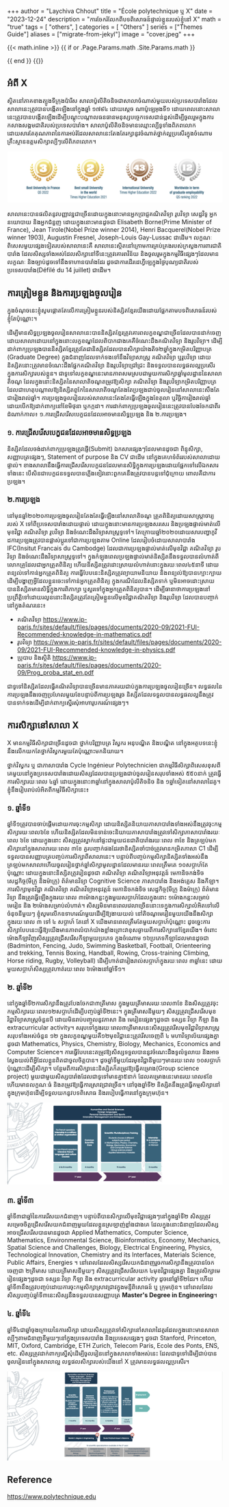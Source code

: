 +++
author = "Laychiva Chhout"
title = "École polytechnique ឬ X"
date = "2023-12-24"
description = "ការចែករំលែកពីបទពិសោធន៍ផ្ទាល់ខ្លួនរបស់ខ្ញុំនៅ X"
math = "true"
tags = [
    "others",
]
categories = [
    "Others"
]
series = ["Themes Guide"]
aliases = ["migrate-from-jekyl"]
image = "cover.jpeg"
+++


{{< math.inline >}}
{{ if or .Page.Params.math .Site.Params.math }}
<!-- KaTeX -->
<link rel="stylesheet" href="https://cdn.jsdelivr.net/npm/katex@0.11.1/dist/katex.min.css" integrity="sha384-zB1R0rpPzHqg7Kpt0Aljp8JPLqbXI3bhnPWROx27a9N0Ll6ZP/+DiW/UqRcLbRjq" crossorigin="anonymous">
<script defer src="https://cdn.jsdelivr.net/npm/katex@0.11.1/dist/katex.min.js" integrity="sha384-y23I5Q6l+B6vatafAwxRu/0oK/79VlbSz7Q9aiSZUvyWYIYsd+qj+o24G5ZU2zJz" crossorigin="anonymous"></script>
<script defer src="https://cdn.jsdelivr.net/npm/katex@0.11.1/dist/contrib/auto-render.min.js" integrity="sha384-kWPLUVMOks5AQFrykwIup5lo0m3iMkkHrD0uJ4H5cjeGihAutqP0yW0J6dpFiVkI" crossorigin="anonymous" onload="renderMathInElement(document.body);"></script>
{{ end }}
{{</ math.inline >}}


## អំពី X

ស្ថិតនៅភាគខាងត្បូងទីក្រុងប៉ារីស សាលាប៉ូលីតិចនិចជាសាលាចំណាស់មួយរបស់ប្រទេសបារាំងដែលសាលានេះត្រូវបានបង្កើតឡើងនៅក្នុងឆ្នាំ ១៧៩៤ ដោយស្តេច ណាប៉ូឡេអុងទី១ ដោយពេលនោះសាលានេះត្រូវបានបង្កើតឡើងដើម្បីបណ្តុះបណ្តាលធនធានមនុស្សបច្ចេកទេសជាន់ខ្ពស់ដើម្បីចូលរួមក្នុងការកសាងសង្គមជាតិរបស់ប្រទេសបារាំង។ សាលាប៉ូលីតិចនិចមានឈ្មោះល្បីទូទាំងពិភពលោកដោយសារតែគុណភាពនៃការអប់រំដែលសាលានេះតែងតែរក្សានូវចំណាត់ថ្នាក់ល្អប្រសើរក្នុងចំណោមគ្រឹះស្ថានឧត្តមសិក្សាល្បីៗលើពិភពលោក។ 

![ចំណាត់ថ្នាក់របស់ X](ranking.png)

សាលានេះបានផលិតនូវបញ្ញាវន្នជាច្រើនដោយក្នុងនោះមានអ្នកប្រាជ្ញគណិតវិទ្យា រូបវិទ្យា សេដ្ឋវិទូ អ្នកនយោបាយ និងអ្នកជំនួញ ដោយក្នុងនោះមានដូចជា Elisabeth Borne(Prime Minister of France), Jean Tirole(Nobel Prize winner 2014), Henri Bacquerel(Nobel Prize winner 1903), Augustin Fresnel, Joseph-Louis Gay-Lussac ជាដើម។ លក្ខណៈពិសេសមួយផ្សេងទៀតរបស់សាលានេះគឺ សាលានេះស្ថិតនៅក្រោមការគ្រប់គ្រងរបស់ក្រសួងការពារជាតិបារាំង ដែលសិស្សទាំងអស់ដែលសិក្សានៅទីនេះត្រូវគោរពវិន័យ និងចូលរួមក្នុងកម្មវិធីផ្សេងៗដែលមានលក្ខណៈ និងច្បាប់ដូចទៅនឹងទាហានបារាំងដែរ ដូចជាការដើរដេហ្វីឡេក្នុងថ្ងៃបុណ្យជាតិរបស់ប្រទេសបារាំង(Défilé du 14 juillet) ជាដើម។

<!-- ![ការបោះ Bicorne ក្នុងឯកសណ្ឋានសាលា](cover.jpeg) -->

## ការត្រៀមខ្លួន និងការប្រឡងចូលរៀន 

ក្នុងចំណុចនេះខ្ញុំសូមផ្តោតតែលើការត្រៀមខ្លួនរបស់និស្សិតខ្មែរយើងដោយផ្អែកតាមបទពិសោធន៍របស់ខ្ញុំតែប៉ុណ្ណោះ។

ដើម្បីមានសិទ្ធប្រឡងចូលរៀនសាលានេះបាននិស្សិតខ្មែរត្រូវគោរពលក្ខខណ្ឌជាច្រើនដែលបានដាក់ចេញដោយសាលាដោយនៅក្នុងនោះលក្ខខណ្ឌដែលពិបាកជាងគេគឺចំណេះដឹងគណិតវិទ្យា និងរូបវិទ្យា។ ដើម្បីដាក់ពាក្យប្រឡងបាននិស្សិតខ្មែរត្រូវតែជានិស្សិតដែលបានសិក្សាយ៉ាងតិច២ឆ្នាំក្នុងកម្រិតបរិញ្ញាបត្រ (Graduate Degree) ក្នុងជំនាញដែលទាក់ទងទៅនឹងវិទ្យាសាស្រ្ត គណិតវិទ្យា ឬរូបវិទ្យា ដោយនិស្សិតនោះត្រូវមានចំណេះដឹងផ្នែកគណិតវិទ្យា និងរូបវិទ្យាជ្រៅជ្រះ និងទទួលបានលទ្ធផលល្អប្រសើរក្នុងការសិក្សារបស់ខ្លួន។ ជាទូទៅលក្ខខណ្ឌនេះមានភាពសមស្របជាមួយការសិក្សាឆ្នាំមូលដ្ឋាននៃសាលាតិចណូ ដែលក្នុងនោះនិស្សិតនៃសាលាតិចណូតម្រូវឱ្យសិក្សា គណិតវិទ្យា និងរូបវិទ្យាកម្រិតបរិញ្ញាបត្រ ដែលជាហេតុបណ្តាលឱ្យនិស្សិតពូកែនៃសាលាតិចណូតែងតែប្រឡងជាប់ចូលរៀននៅសាលានេះសឹងតែជារៀងរាល់ឆ្នាំ។ ការប្រឡងចូលរៀនរបស់សាលានេះតែងតែធ្វើឡើងក្នុងខែតុលា ឬវិច្ឆិការៀងរាល់ឆ្នាំ ដោយបើកឱ្យដាក់ពាក្យនៅខែមិថុនា ឬកក្កដា។ ការដាក់ពាក្យប្រឡងចូលរៀននេះត្រូវបានបែងចែកជាពីរដំណាក់កាល៖ ១.ការជ្រើសរើសបេក្ខជនដែលអាចមានសិទ្ធប្រឡង និង ២.ការប្រឡង។ 

### ១. ការជ្រើសរើសបេក្ខជនដែលអាចមានសិទ្ធប្រឡង

និស្សិតដែលចង់ដាក់ពាក្យប្រឡងត្រូវផ្ញើ(Submit) ឯកសារផ្សេងៗដែលមានដូចជា ពិន្ទុសិក្សា, សញ្ញាបត្រផ្សេងៗ, Statement of purpose និង CV ជាដើម នៅក្នុងគេហទំព័ររបស់សាលាដោយផ្ទាល់។ ខាងសាលានឹងធ្វើការជ្រើសរើសបេក្ខជនដែលមានសិទ្ធិក្នុងការប្រឡងដោយផ្អែកទៅលើឯកសារទាំងនេះ បើសិនជាបេក្ខជនទទួលបានភ្លើងខៀវនោះពួកគេនឹងត្រូវបានបន្តទៅជុំក្រោយ ពោលគឺជាការប្រឡង។

### ២.ការប្រឡង

នៅមុនឆ្នាំ២០២០ការប្រឡងចូលរៀនតែងតែធ្វើឡើងនៅសាលាតិចណូ ត្រួតពិនិត្យដោយសាស្រ្តាចារ្យរបស់ X ទៅពីប្រទេសបារាំងដោយផ្ទាល់ ដោយក្នុងនោះមានការប្រឡងសរសេរ និងប្រឡងផ្ទាល់មាត់លើមុខវិជ្ជា គណិតវិទ្យា រូបវិទ្យា និងចំណេះដឹងវិទ្យាសាស្រ្តទូទៅ។ តែក្រោយឆ្នាំ២០២០ដោយសារបញ្ហាកូវីដការប្រឡងត្រូវបានផ្លាស់ប្តូរទៅជាការប្រឡងតាម Online ដែលរៀបចំដោយសាលាបារាំង IFC(Insitut Francais du Cambodge) ដែលជាការប្រឡងផ្ទាល់មាត់លើមុខវិជ្ជា គណិតវិទ្យា រូបវិទ្យា និងចំណេះដឹងវិទ្យាសាស្រ្តទូទៅ។ ក្នុងកំឡុងពេលប្រឡងផ្ទាល់មាត់និស្សិតនឹងទទួលបានលំហាត់ពីលោកគ្រូដែលជាអ្នកត្រួតពិនិត្យ ហើយនិស្សិតត្រូវដោះស្រាយលំហាត់នោះក្នុងរយៈពេល៤៥នាទី ដោយពន្យល់ទៅកាន់អ្នកត្រួតពិនិត្យ ការធ្វើបែបនេះនិស្សិតត្រូវព្យាយាមនិយាយ និងពន្យល់ឱ្យបានក្បោះក្បាយដើម្បីបង្ហាញអ្វីដែលខ្លួនចេះទៅកាន់អ្នកត្រួតពិនិត្យ ក្នុងករណីដែលនិស្សិតទាក់ ឬមិនអាចដោះស្រាយបាននិស្សិតមានសិទ្ធិក្នុងការពិភាក្សា ឬសួរទៅក្នុងអ្នកត្រួតពិនិត្យបាន។ 
ដើម្បីធានាថាការប្រឡងនៅប្រព្រឹត្តិទៅដោយរលូននោះនិស្សិតត្រូវតែត្រៀមខ្លួនលើមុខវិជ្ជាគណិតវិទ្យា និងរូបវិទ្យា ដែលបានបញ្ចាក់នៅក្នុងតំណរនេះ៖

- គណិតវិទ្យា https://www.ip-paris.fr/sites/default/files/pages/documents/2020-09/2021-FUI-Recommended-knowledge-in-mathematics.pdf
- រូបវិទ្យា https://www.ip-paris.fr/sites/default/files/pages/documents/2020-09/2021-FUI-Recommended-knowledge-in-physics.pdf
- ប្រូបាប និងស្ថិតិ https://www.ip-paris.fr/sites/default/files/pages/documents/2020-09/Prog_proba_stat_en.pdf

ជាទូទៅនិស្សិតដែលធ្វើគណិតវិទ្យាបានច្រើនមានភាគរយជាប់ក្នុងការប្រឡងចូលរៀនច្រើន។ លទ្ធផលនៃការប្រឡងនឹងចេញប្រហែលមួយខែបន្ទាប់ពីការប្រឡងរួច និស្សិតដែលទទួលបានលទ្ធផលល្អនឹងត្រូវបានទាក់ទងដើម្បីដាក់ពាក្យស្នើរសុំអាហារូបករណ៍ផ្សេងៗ។ 

## ការសិក្សានៅសាលា X 

X មានកម្មវិធីសិក្សាជាច្រើនដូចជា ថ្នាក់បរិញ្ញាបត្រ វិស្វករ អនុបណ្ឌិត និងបណ្ឌិត នៅក្នុងអត្ថបទនេះខ្ញុំនឹងលើកយកតែថ្នាក់វិស្វករមួយតែប៉ុណ្ណោះមកនិយាយ។ 

ថ្នាក់វិស្វករ ឬ ជាភាសាបារាំង Cycle Ingénieur Polytechnicien ជាកម្មវិធីសិក្សាពិសេសខុសពីគេមួយនៅក្នុងប្រទេសបារាំងដោយសិស្សដែលបានប្រឡងជាប់ចូលរៀនសរុបទាំងអស់ ៥៥០នាក់ ត្រូវធ្វើការសិក្សារយៈពេល ៤ឆ្នាំ ដោយក្នុងនោះ៣ឆ្នាំនៅក្នុងសាលាប៉ូលីតិចនិច និង ១ឆ្នាំទៀតនៅសាលាដៃគូ។ ខ្ញុំនឹងរៀបរាប់លំអិតពីកម្មវិធីសិក្សានេះ៖

### ១. ឆ្នាំទី១ 

ឆ្នាំទី១ត្រូវបានចាប់ផ្តើមដោយការចុះកម្មសិក្សា ដោយនិស្សិតនិយាយភាសាបារាំងទាំងអស់នឹងត្រូវចុះកម្មសិក្សារយៈពេល៦ខែ ហើយនិស្សិតដែលមិនទាន់ចេះនិយាយភាសាបារាំងត្រូវទៅសិក្សាភាសាបារាំងរយៈពេល ៦ខែ ដោយក្នុងនោះ សិស្សត្រូវស្នាក់នៅផ្ទះជាមួយជនជាតិបារាំងរយៈពេល ៣ខែ និងត្រឡប់មកសិក្សានៅក្នុងសាលារយៈពេល ៣ខែ គួរបញ្ចាក់ផងដែរថានិស្សិតចាំបាច់ត្រូវមានកម្រិតភាសា C1 ដើម្បីទទួលបានសញ្ញាបត្របញ្ចប់ការសិក្សាពីសាលានេះ។ បន្ទាប់ពីបញ្ចប់កម្មសិក្សានិស្សិតទាំងអស់នឹងត្រឡប់មកសាលាហើយចូលរៀនថ្នាក់ឆ្នាំសិក្សាមូលដ្ឋានដែលមានរយៈពេលត្រឹមតេ ១០សប្តាហ៍តែប៉ុណ្ណោះ ដោយក្នុងនោះនិស្សិតត្រូវរៀនដូចជា គណិតវិទ្យា គណិតវិទ្យាអនុវត្តន៍ មេកានិចកង់ទិច សេដ្ឋកិច្ច(មីក្រូ និងម៉ាក្រូ) ព័ត៌មានវិទ្យា Cognitive Science ភាសាបារាំង និងអង់គ្លេស និងកីឡា។ ការសិក្សាមុខវិជ្ជា គណិតវិទ្យា គណិតវិទ្យាអនុវត្តន៍ មេកានិចកង់ទិច សេដ្ឋកិច្ច(មីក្រូ និងម៉ាក្រូ) ព័ត៌មានវិទ្យា នឹងត្រូវធ្វើឡើងក្នុងរយៈពេល ៣ម៉ោងកន្លះក្នុងមួយសប្តាហ៍ដែលក្នុងនោះ ១ម៉ោងកន្លះសម្រាប់មេរៀន និង ២ម៉ោងសម្រាប់លំហាត់។ សិស្សមិនមានពេលវេលាច្រើននោះទេក្នុងការសិក្សាលំអិតទៅលើចំនុចនីមួយៗ ខ្ញុំសូមលើកឧទាហរណ៍មួយដើម្បីឱ្យងាយយល់ នៅតិចណូមេរៀនមួយយើងនឹងសិក្សាក្នុងរយៈពេល ៣ ទៅ ៤ សប្តាហ៍ តែនៅ X យើងមានពេលត្រឹមតែមួយសប្តាហ៍ប៉ុណ្ណោះ ដូចច្នេះការសិក្សាបែបនេះធ្វើឱ្យយើងមានភាពលំបាក់យ៉ាងខ្លាំងព្រោះវាខុសឆ្ងាយពីការសិក្សានៅខ្មែរយើង។ ចំពោះម៉ោងកីឡាវិញសិស្សត្រូវជ្រើសរើសកីឡាមួយប្រភេទ ក្នុងចំណោម ១៦ប្រភេទកីឡាដែលមានដូចជា (Badminton, Fencing, Judo, Swimming
Basketball, Football, Orienteering and trekking, Tennis
Boxing, Handball, Rowing, Cross-training
Climbing, Horse riding, Rugby, Volleyball) ដើម្បីហាត់ជារៀងរាល់សប្តាហ៍ក្នុងរយៈពេល ៣ឆ្នាំនេះ ដោយមួយសប្តាហ៍សិស្សត្រូវហាត់រយៈពេល ៦ម៉ោងនៅឆ្នាំទី១។ 

### ២. ឆ្នាំទី២ 

នៅក្នុងឆ្នាំទី២ការសិក្សានឹងត្រូវបែងចែកជា៣ត្រីមាស ក្នុងមួយត្រីមាសរយៈពេល៣ខែ និងសិស្សត្រូវចុះកម្មសិក្សារយៈពេល១២សប្តាហ៍ដើម្បីបញ្ចប់ឆ្នាំទី២នេះ។ ក្នុងត្រីមាសនីមួយៗ សិស្សត្រូវជ្រើសរើសមុខវិជ្ជាវិទ្យាសាស្រ្តចំនួនបី ដោយមិនរាប់បញ្ចូលនូវភាសា និង មេរៀនផ្សេងៗដូចជា ទស្សនៈវិទ្យា កីឡា និង extracurricular activity។ សរុបទៅក្នុងរយៈពេល៣ត្រីមាសនេះសិស្សត្រូវរើសមុខវិជ្ជាវិទ្យាសាស្រ្តសរុបទាំងអស់ចំនួន ១២ ក្នុងលក្ខខណ្ឌមួយគឺ១២មុខវិជ្ជានេះត្រូវរើសចេញពី ៤ មហាវិទ្យាល័យផ្សេងគ្នាដូចជា Mathematics, Physics, Chemistry, Biology, Mechanics, Economics and Computer Science។ 
ការធ្វើបែបនេះតម្រូវឱ្យសិស្សទទួលបាននូវចំណេះដឹងទូលំទូលាយ និងអាចស្វែងយល់ពីអ្វីដែលខ្លួនពិតជាចូលចិត្តបាន។ ដូចឆ្នាំទីមួយដែរមុខវិជ្ជានីមួយៗមានរយៈពេល ១០សប្តាហ៍ប៉ុណ្ណោះដើម្បីសិក្សា។ បន្ថែមពីការសិក្សានេះនិស្សិតក៏តម្រូវឱ្យធ្វើគម្រោង(Group science project) មួយជាមួយសិស្សបារាំងដែលជាទូទៅមានគ្នា៥នាក់ ដែលគម្រោងនេះមានរយៈពេល៩ខែហើយមានលក្ខណៈធំ និងតម្រូវឱ្យធ្វើការស្រាវជ្រាវច្រើន។ នៅចុងឆ្នាំទី២ និស្សិតនឹងត្រូវធ្វើកម្មសិក្សានៅក្នុងក្រុមហ៊ុនដើម្បីទទួលយកនូវបទពិសោធ និងរបៀបធ្វើការនៅក្នុងក្រុមហ៊ុន។ 

![ឆ្នាំទី១ និង ទី២ នៅ X](1-2-1.png)

### ៣. ឆ្នាំទី៣ 

ឆ្នាំទី៣ជាឆ្នាំនៃការរើសយកជំនាញ។ បន្ទាប់ពីបានសិក្សាលើមុខវិជ្ជាផ្សេងៗនៅក្នុងឆ្នាំទី២ សិស្សត្រូវសម្រេចចិត្តជ្រើសរើសយកជំនាញមួយដែលខ្លួនស្រឡាញ់ខ្លាំងជាងគេ ដែលក្នុងនោះជំនាញដែលសិស្សអាចជ្រើសរើសបានមានដូចជា Applied Mathematics, Computer Science, Mathematics, Environmental Science, Bioinformatics, Economy, Mechanics, Spatial Science and Challenges, Biology, Electrical Engineering, Physics, Technological Innovation, Chemistry and its Interfaces, Materials Science, Public Affairs, Energies ។ នៅពេលដែលសិស្សរើសយកជំនាញរួចការសិក្សានឹងត្រូវបានចែកចេញជា ២ត្រីមាស ដោយត្រីមាសនីមួយៗ សិស្សត្រូវជ្រើសរើសយក ៤មុខវិជ្ជាផ្សេងគ្នា និងត្រូវសិក្សាមេរៀនផ្សេងៗដូចជា ទស្សនៈវិទ្យា កីឡា និង extracurricular activity ដូចនៅឆ្នាំទី២ដែរ។ ហើយឆ្នាំទី៣នឹងត្រូវបញ្ចប់ដោយការចុះកម្មសិក្សាស្រាវជ្រាវក្នុងមន្ទីពិសោធន៍ ឬ ក្រុមហ៊ុន។ នៅពេលដែលសិស្សបញ្ចប់ឆ្នាំទី៣នេះសិស្សនឹងទទួលបានសញ្ញាបត្រ **Master's Degree in Engineering**។ 

### ៤. ឆ្នាំទី៤ 

ឆ្នាំទី៤ជាឆ្នាំចុងក្រោយនៃការសិក្សា ដោយសិស្សត្រូវទៅសិក្សានៅសាលាដៃគូរដែលក្នុងនោះមានសាលាល្បីៗតាមជំនាញនីមួយៗនៅក្នុងប្រទេសបារាំង និងប្រទេសផ្សេងៗ ដូចជា Stanford, Princeton, MIT, Oxford, Cambridge, ETH Zurich, Telecom Paris, Ecole des Ponts, ENS, etc. សិស្សត្រូវដាក់ពាក្យស្នើសុំដើម្បីចូលរៀននៅក្នុងសាលាទាំងអស់នេះ ដែលជាទូទៅដើម្បីជាប់បានចូលរៀននៅក្នុងសាលាល្អ លទ្ធផលសិក្សារបស់យើងនៅ X ត្រូវមានលទ្ធផលល្អប្រសើរ។ 

![ឆ្នាំទី៣ និង ទី៤ នៅ X](3-4-1.png)



## Reference

https://www.polytechnique.edu



